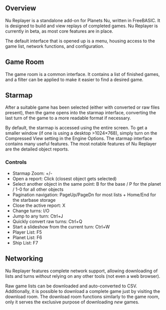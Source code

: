 ## Overview
Nu Replayer is a standalone add-on for Planets Nu, written in FreeBASIC. It is designed to build and view replays of completed games. Nu Replayer is currently in beta, as most core features are in place.

The default interface that is opened up is a menu, housing access to the game list, network functions, and configuration.

## Game Room
The game room is a common interface. It contains a list of finished games, and a filter can be applied to make it easier to find a desired game.

## Starmap
After a suitable game has been selected (either with converted or raw files present), then the game opens into the starmap interface, converting the last turn of the game to a more readable format if necessary.

By default, the starmap is accessed using the entire screen. To get a smaller window (if one is using a desktop &gt;1024&times;768), simply turn on the Compressed View setting in the Engine Options. The starmap interface contains many useful features. The most notable features of Nu Replayer are the detailed object reports.

### Controls
* Starmap Zoom: +/-
* Open a report: Click (closest object gets selected)
* Select another object in the same point: B for the base / P for the planet / 1-0 for all other objects
* Pagination navigation: PageUp/PageDn for most lists + Home/End for the starbase storage
* Close the active report: X
* Change turns: I/O
* Jump to any turn: Ctrl+J
* Quickly convert raw turns: Ctrl+Q
* Start a slideshow from the current turn: Ctrl+W
* Player List: F5
* Planet List: F6
* Ship List: F7

## Networking
Nu Replayer features complete network support, allowing downloading of lists and turns *without* relying on any other tools (not even a web browser).

Raw game lists can be downloaded and auto-converted to CSV. Additionally, it is possible to download a complete game just by visiting the download room. The download room functions similarly to the game room, only it serves the exclusive purpose of downloading *new* games.
